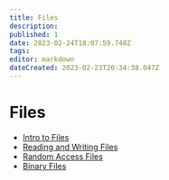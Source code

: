 ```yaml
---
title: Files
description: 
published: 1
date: 2023-02-24T18:07:59.748Z
tags: 
editor: markdown
dateCreated: 2023-02-23T20:34:38.047Z
---
```




# Files
- [Intro to Files](/Files/IntroToFiles)
- [Reading and Writing Files](/Files/ReadingAndWritingWithFiles)
- [Random Access Files](/Files/RandomAccessFiles)
- [Binary Files](/Files/BinaryFiles)
